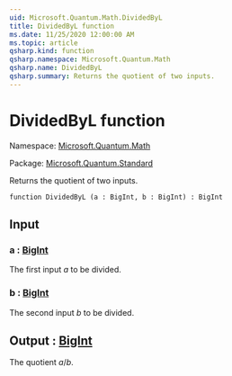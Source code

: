 ```yaml
---
uid: Microsoft.Quantum.Math.DividedByL
title: DividedByL function
ms.date: 11/25/2020 12:00:00 AM
ms.topic: article
qsharp.kind: function
qsharp.namespace: Microsoft.Quantum.Math
qsharp.name: DividedByL
qsharp.summary: Returns the quotient of two inputs.
---
```


# DividedByL function

Namespace: [Microsoft.Quantum.Math](xref:Microsoft.Quantum.Math)

Package: [Microsoft.Quantum.Standard](https://nuget.org/packages/Microsoft.Quantum.Standard)


Returns the quotient of two inputs.

```qsharp
function DividedByL (a : BigInt, b : BigInt) : BigInt
```


## Input

### a : [BigInt](xref:microsoft.quantum.user-guide.language.types)

The first input $a$ to be divided.


### b : [BigInt](xref:microsoft.quantum.user-guide.language.types)

The second input $b$ to be divided.



## Output : [BigInt](xref:microsoft.quantum.user-guide.language.types)

The quotient $a / b$.